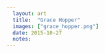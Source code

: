 ```yaml
---
  layout: art
  title:  "Grace Hopper"
  images: ["grace_hopper.png"]
  date: 2015-10-27
  notes:
---
```


